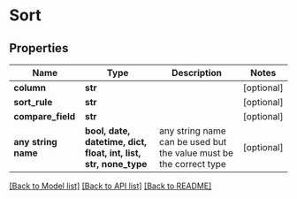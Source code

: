 # Sort


## Properties
Name | Type | Description | Notes
------------ | ------------- | ------------- | -------------
**column** | **str** |  | [optional] 
**sort_rule** | **str** |  | [optional] 
**compare_field** | **str** |  | [optional] 
**any string name** | **bool, date, datetime, dict, float, int, list, str, none_type** | any string name can be used but the value must be the correct type | [optional]

[[Back to Model list]](../README.md#documentation-for-models) [[Back to API list]](../README.md#documentation-for-api-endpoints) [[Back to README]](../README.md)


